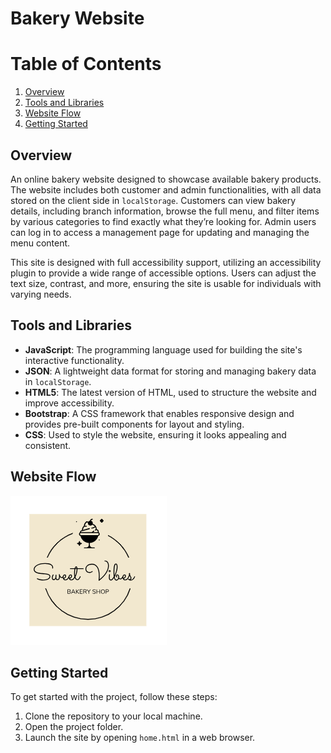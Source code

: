 # Bakery Website

# Table of Contents

1. [Overview](#overview)
2. [Tools and Libraries](#tools-and-libraries)
3. [Website Flow](#website-flow)
4. [Getting Started](#getting-started)

## Overview
An online bakery website designed to showcase available bakery products. The website includes both customer and admin functionalities, with all data stored on the client side in `localStorage`. Customers can view bakery details, including branch information, browse the full menu, and filter items by various categories to find exactly what they’re looking for. Admin users can log in to access a management page for updating and managing the menu content.

This site is designed with full accessibility support, utilizing an accessibility plugin to provide a wide range of accessible options. Users can adjust the text size, contrast, and more, ensuring the site is usable for individuals with varying needs.

## Tools and Libraries 

- **JavaScript**: The programming language used for building the site's interactive functionality.
- **JSON**: A lightweight data format for storing and managing bakery data in `localStorage`.
- **HTML5**: The latest version of HTML, used to structure the website and improve accessibility.
- **Bootstrap**: A CSS framework that enables responsive design and provides pre-built components for layout and styling.
- **CSS**: Used to style the website, ensuring it looks appealing and consistent.

## Website Flow

[![Logo](images/logo.png)](https://drive.google.com/file/d/1_ZRaOe5dG_CVHb21701aVhE0bwhgW9Ny/preview)

## Getting Started

To get started with the project, follow these steps:

1. Clone the repository to your local machine.
2. Open the project folder.
3. Launch the site by opening `home.html` in a web browser.